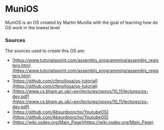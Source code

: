 # MuniOS

MuniOS is an OS created by Martin Munilla with the goal of learning how do OS work in the lowest level

### Sources

The sources used to create this OS are:

- [https://www.tutorialspoint.com/assembly_programming/assembly_registers.htm](https://www.tutorialspoint.com/assembly_programming/assembly_registers.htm)
- [https://github.com/cfenollosa/os-tutorial](https://github.com/cfenollosa/os-tutorial)
- [https://www.cs.bham.ac.uk/~exr/lectures/opsys/10_11/lectures/os-dev.pdf](https://www.cs.bham.ac.uk/~exr/lectures/opsys/10_11/lectures/os-dev.pdf)
- [https://github.com/Absurdponcho/YoutubeOS](https://github.com/Absurdponcho/YoutubeOS)
- [https://wiki.osdev.org/Main_Page](https://wiki.osdev.org/Main_Page)
